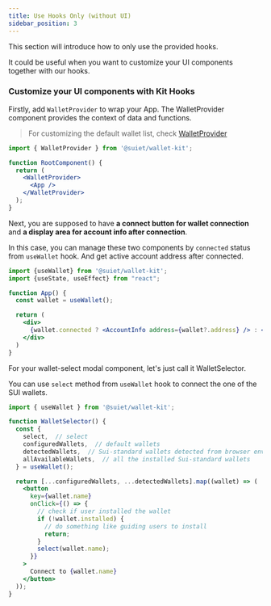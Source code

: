 ```yaml
---
title: Use Hooks Only (without UI)
sidebar_position: 3
---
```


This section will introduce how to only use the provided hooks. 

It could be useful when you want to customize your UI components together with our hooks. 

### Customize your UI components with Kit Hooks

Firstly, add `WalletProvider` to wrap your App. The WalletProvider component provides the context of data and functions.

> For customizing the default wallet list, check [WalletProvider](/docs/components/WalletProvider#customize-your-wallet-list-on-modal)

```jsx
import { WalletProvider } from '@suiet/wallet-kit';

function RootComponent() {
  return (
    <WalletProvider>
      <App />
    </WalletProvider>
  );
}
```

Next, you are supposed to have **a connect button for wallet connection** and **a display area for account info after connection**.

In this case, you can manage these two components by `connected` status from `useWallet` hook.
 And get active account address after connected.

```jsx
import {useWallet} from '@suiet/wallet-kit';
import {useState, useEffect} from "react";

function App() {
  const wallet = useWallet();

  return (
    <div>
      {wallet.connected ? <AccountInfo address={wallet?.address} /> : <ConnectButton />}
    </div>
  )
}
```

For your wallet-select modal component, let's just call it WalletSelector. 

You can use `select` method from `useWallet` hook to connect the one of the SUI wallets. 

```jsx
import { useWallet } from '@suiet/wallet-kit';

function WalletSelector() {
  const { 
    select,  // select 
    configuredWallets,  // default wallets
    detectedWallets,  // Sui-standard wallets detected from browser env
    allAvailableWallets,  // all the installed Sui-standard wallets
  } = useWallet();

  return [...configuredWallets, ...detectedWallets].map((wallet) => (
    <button
      key={wallet.name}
      onClick={() => {
        // check if user installed the wallet
        if (!wallet.installed) {
          // do something like guiding users to install
          return;
        }
        select(wallet.name);
      }}
    >
      Connect to {wallet.name}
    </button>
  ));
}
```

